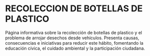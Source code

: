 # RECOLECCION DE BOTELLAS DE PLASTICO
Página informativa sobre la recolección de botellas de plastico y el problema de arrojar desechos desde vehículos. Presenta causas, consecuencias e iniciativas para reducir este hábito, fomentando la educación cívica, el cuidado ambiental y la participación ciudadana.
